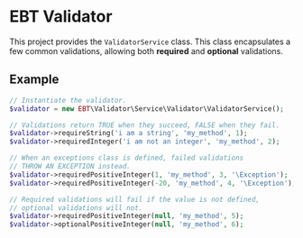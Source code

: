 # EBT Validator
This project provides the ```ValidatorService``` class. This class encapsulates a few common validations, allowing both **required** and **optional** validations.

## Example

```PHP
// Instantiate the validator.
$validator = new EBT\Validator\Service\Validator\ValidatorService();

// Validations return TRUE when they succeed, FALSE when they fail.
$validator->requireString('i am a string', 'my_method', 1);              // true
$validator->requiredInteger('i am not an integer', 'my_method', 2);      // false

// When an exceptions class is defined, failed validations
// THROW AN EXCEPTION instead.
$validator->requiredPositiveInteger(1, 'my_method', 3, '\Exception');   // true
$validator->requiredPositiveInteger(-20, 'my_method', 4, '\Exception'); // throws \Exception

// Required validations will fail if the value is not defined, 
// optional validations will not.
$validator->requiredPositiveInteger(null, 'my_method', 5);              // false;
$validator->optionalPositiveInteger(null, 'my_method', 6);              // true;
```
